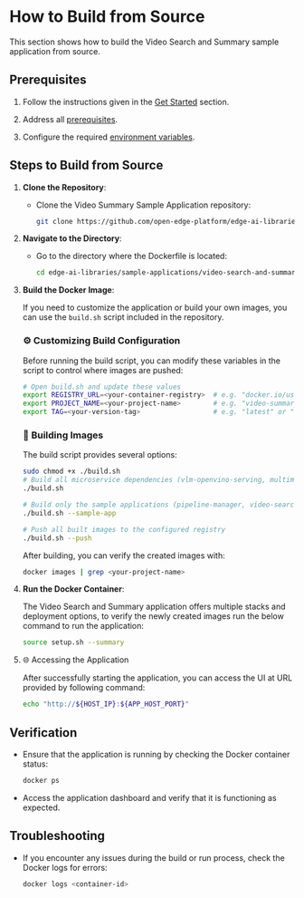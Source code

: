 # How to Build from Source

This section shows how to build the Video Search and Summary sample application from source.

## Prerequisites
1. Follow the instructions given in the [Get Started](./get-started.md) section.

2. Address all [prerequisites](./get-started.md#-prerequisites).

3. Configure the required [environment variables](./get-started.md#️-setting-required-environment-variables). 

## Steps to Build from Source

1. **Clone the Repository**:
    - Clone the Video Summary Sample Application repository:
      ```bash
      git clone https://github.com/open-edge-platform/edge-ai-libraries.git
      ```

2. **Navigate to the Directory**:
    - Go to the directory where the Dockerfile is located:
      ```bash
      cd edge-ai-libraries/sample-applications/video-search-and-summarization
      ```

3. **Build the Docker Image**:

    If you need to customize the application or build your own images, you can use the `build.sh` script included in the repository.

    ### ⚙️ Customizing Build Configuration

    Before running the build script, you can modify these variables in the script to control where images are pushed:

    ```bash
    # Open build.sh and update these values
    export REGISTRY_URL=<your-container-registry>  # e.g. "docker.io/username/"
    export PROJECT_NAME=<your-project-name>        # e.g. "video-summary"
    export TAG=<your-version-tag>                  # e.g. "latest" or "rc4"
    ```

    ### 🔨 Building Images

    The build script provides several options:

    ```bash
    sudo chmod +x ./build.sh
    # Build all microservice dependencies (vlm-openvino-serving, multimodal-embedding-serving, vdms-dataprep etc.)
    ./build.sh

    # Build only the sample applications (pipeline-manager, video-search and UI)
    ./build.sh --sample-app

    # Push all built images to the configured registry
    ./build.sh --push
    ```

    After building, you can verify the created images with:

    ```bash
    docker images | grep <your-project-name>
    ```


4. **Run the Docker Container**:


    The Video Search and Summary application offers multiple stacks and deployment options, to verify the newly created images run the below command to run the application:

    ```bash
    source setup.sh --summary
    ```

5. 🌐 Accessing the Application

    After successfully starting the application, you can access the UI at URL provided by following command:

    ```bash
    echo "http://${HOST_IP}:${APP_HOST_PORT}"
    ```

## Verification

- Ensure that the application is running by checking the Docker container status:
  ```bash
  docker ps
  ```
- Access the application dashboard and verify that it is functioning as expected.

## Troubleshooting

- If you encounter any issues during the build or run process, check the Docker logs for errors:
  ```bash
  docker logs <container-id>
  ```